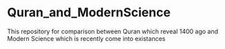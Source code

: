 # Quran_and_ModernScience
This repository for comparison between Quran which reveal 1400 ago and Modern Science which is recently come into existances
